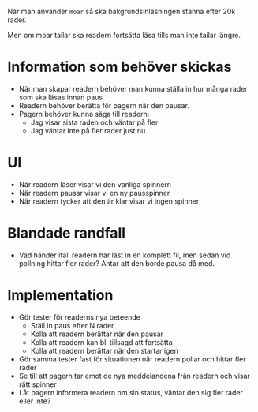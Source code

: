 När man använder `moar` så ska bakgrundsinläsningen stanna efter 20k rader.

Men om moar tailar ska readern fortsätta läsa tills man inte tailar längre.

# Information som behöver skickas

- När man skapar readern behöver man kunna ställa in hur många rader som ska
  läsas innan paus
- Readern behöver berätta för pagern när den pausar.
- Pagern behöver kunna säga till readern:
  - Jag visar sista raden och väntar på fler
  - Jag väntar inte på fler rader just nu

# UI

- När readern läser visar vi den vanliga spinnern
- När readern pausar visar vi en ny pausspinner
- När readern tycker att den är klar visar vi ingen spinner

# Blandade randfall

- Vad händer ifall readern har läst in en komplett fil, men sedan vid pollning
  hittar fler rader? Antar att den borde pausa då med.

# Implementation

- Gör tester för readerns nya beteende
  - Ställ in paus efter N rader
  - Kolla att readern berättar när den pausar
  - Kolla att readern kan bli tillsagd att fortsätta
  - Kolla att readern berättar när den startar igen
- Gör samma tester fast för situationen när readern pollar och hittar fler rader
- Se till att pagern tar emot de nya meddelandena från readern och visar rätt
  spinner
- Låt pagern informera readern om sin status, väntar den sig fler rader eller
  inte?
